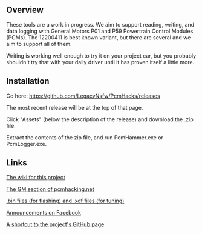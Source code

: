 ## Overview

These tools are a work in progress. We aim to support reading, writing, and data logging with General Motors P01 and P59 Powertrain Control Modules (PCMs). The 12200411 is best known variant, but there are several and we aim to support all of them.

Writing is working well enough to try it on your project car, but you probably shouldn't try that with your daily driver until it has proven itself a little more. 

## Installation

Go here: https://github.com/LegacyNsfw/PcmHacks/releases

The most recent release will be at the top of that page.

Click "Assets" (below the description of the release) and download the .zip file.   

Extract the contents of the zip file, and run PcmHammer.exe or PcmLogger.exe.

## Links

[The wiki for this project](https://github.com/LegacyNsfw/PcmHacks/wiki)

[The GM section of pcmhacking.net](https://pcmhacking.net/forums/viewforum.php?f=42)

[.bin files (for flashing) and .xdf files (for tuning)](https://github.com/BoredTruckOwner/LS_Based_Engine_Repository)

[Announcements on Facebook](https://www.facebook.com/PcmHammer)

[A shortcut to the project's GitHub page](http://pcmhammer.org/)

